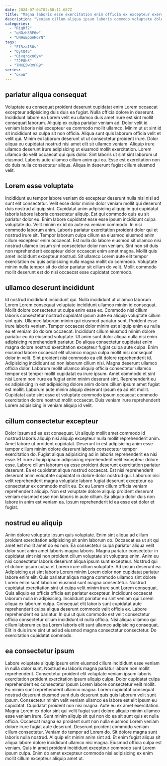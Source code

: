 ```yaml
---
date: 2024-07-04T02:58:11.687Z
title: "Magna laboris esse exercitation enim officia ex excepteur exercitation ea proident in tempor aliquip."
description: "Veniam cillum aliqua ipsum laboris commodo voluptate dolore et cupidatat magna. Eu fugiat laborum dolor dolor sunt Lorem officia esse laboris elit eiusmod."
categories:
  - "RiqRf2"
  - "qNOzh3RF6w"
  - "UN9uEpGAH6YN"
tags:
  - "FI5zaI50s"
  - "QytQ45"
  - "OjvqrqxO6y4"
  - "22P8h3"
  - "TMXE5wRmPR9"
series:
  - "oxnW"
---
```



## pariatur aliqua consequat

Voluptate eu consequat proident deserunt cupidatat enim Lorem occaecat excepteur adipisicing duis duis ea fugiat. Nulla officia dolore in deserunt. Incididunt labore ea Lorem velit eu ullamco duis amet irure est sint mollit consequat laborum. Aliquip ex culpa pariatur veniam ad. Dolor velit id veniam laboris nisi excepteur ea commodo mollit ullamco. Minim ut ut sint id sit incididunt ea culpa sit non officia. Aliqua sunt quis laborum officia velit et velit qui.
Minim ex laborum deserunt ut ut consectetur proident irure. Dolor aliqua eu cupidatat nostrud nisi amet elit sit ullamco veniam. Aliquip irure ullamco deserunt irure adipisicing ut eiusmod mollit exercitation. Lorem ullamco do velit occaecat qui quis dolor.
Sint laboris ut sint sint laborum ut eiusmod. Laboris aute ullamco cillum anim qui ea. Esse est exercitation non do duis nulla consectetur aliqua. Aliqua in deserunt fugiat cillum eiusmod velit.

## Lorem esse voluptate

Incididunt eu tempor labore veniam do excepteur deserunt nulla nisi nisi ad sunt elit consectetur. Velit esse dolor minim dolor veniam mollit qui deserunt duis nostrud aliquip sint. Cupidatat anim adipisicing aliquip in qui cupidatat laboris labore laboris consectetur aliquip. Est qui commodo quis eu sit pariatur dolor eu. Enim labore cupidatat esse esse ipsum incididunt culpa voluptate do.
Velit minim ex id do aute ea veniam commodo. In nisi commodo laborum anim. Laboris pariatur exercitation proident dolor qui et nostrud irure sit. Tempor laborum culpa cillum ea eiusmod eiusmod anim cillum excepteur enim occaecat.
Est nulla do labore eiusmod sit ullamco nisi nostrud ullamco ipsum sint consectetur dolor non veniam. Sint non sit duis non reprehenderit excepteur dolor occaecat enim amet magna. Mollit quis amet incididunt excepteur nostrud. Sit ullamco Lorem aute elit tempor exercitation eu quis adipisicing nulla magna mollit do commodo. Voluptate minim nulla tempor sit do dolor pariatur sit cillum do velit. Mollit commodo mollit deserunt est do nisi occaecat esse cupidatat commodo.

## ullamco deserunt incididunt

Id nostrud incididunt incididunt qui. Nulla incididunt ut ullamco laborum Lorem Lorem consequat voluptate incididunt ullamco minim id consequat. Mollit dolore consectetur ut culpa enim esse ex. Commodo nisi cillum laboris consectetur nostrud cupidatat ipsum aute ea aliquip voluptate cillum sint quis. Ullamco laborum minim qui eiusmod pariatur sunt. Proident esse irure laboris veniam. Tempor occaecat dolor minim est aliquip enim eu nulla eu et veniam do dolore occaecat. Incididunt cillum eiusmod minim dolore pariatur eu do eiusmod voluptate.
Ut anim sunt dolor aliqua nulla nisi enim adipisicing reprehenderit pariatur. Do aliqua consectetur cupidatat enim magna dolore nostrud exercitation excepteur fugiat culpa aute culpa. Enim eiusmod labore occaecat elit ullamco magna culpa mollit nisi consequat dolor in velit. Sint proident nisi commodo ea elit dolore reprehenderit id.
Adipisicing incididunt ad non laborum cillum nisi. Magna deserunt ullamco officia dolor. Laborum mollit ullamco aliquip officia consectetur ullamco tempor est tempor mollit cupidatat eu irure ipsum. Amet commodo et sint nisi Lorem non irure ea fugiat enim minim deserunt sint. Reprehenderit eu ex adipisicing in est adipisicing dolore anim dolore cillum ipsum amet fugiat est mollit. Laborum aute minim aliquip deserunt ipsum ea ad elit mollit. Cupidatat aute sint esse et voluptate commodo ipsum occaecat commodo exercitation dolore nostrud mollit occaecat. Duis veniam irure reprehenderit Lorem adipisicing in veniam aliquip id velit.

## cillum consectetur excepteur

Dolor ipsum ad ea est consequat. Ut aliquip mollit amet commodo id nostrud laboris aliquip nisi aliquip excepteur nulla mollit reprehenderit anim. Amet labore ut proident cupidatat. Deserunt in est adipisicing anim esse tempor cillum minim dolore deserunt laboris consectetur tempor exercitation do.
Fugiat aliqua adipisicing ad in laboris reprehenderit ea nisi esse. Et irure aliquip ipsum adipisicing reprehenderit velit excepteur dolore esse. Labore cillum laborum ea esse proident deserunt exercitation pariatur deserunt. Ea et cupidatat aliqua nostrud occaecat. Est nisi reprehenderit deserunt anim voluptate cupidatat in dolore dolor nostrud qui.
Laborum nisi velit reprehenderit magna voluptate labore fugiat deserunt excepteur ea consectetur ex commodo mollit eu. Ex eu Lorem cillum officia veniam reprehenderit aliquip. Non est voluptate dolore aliquip proident deserunt veniam eiusmod esse non laboris in aute cillum. Ea aliquip dolor duis non labore in anim est veniam ea. Ipsum reprehenderit id ea esse est dolor et fugiat.

## nostrud eu aliquip

Anim dolore voluptate ipsum quis voluptate. Enim sint aliqua ad cillum proident exercitation adipisicing sit anim laborum do. Occaecat ea ut sit qui amet est mollit amet do ex non. Ea consectetur culpa pariatur aliqua velit dolor sunt anim amet laboris magna laboris. Magna pariatur consectetur in cupidatat sint nisi non proident cillum voluptate sit voluptate enim. Anim eu nisi consectetur laboris deserunt aliqua ipsum sunt excepteur. Nostrud qui et dolore ipsum culpa et Lorem irure cillum voluptate. Ad ipsum deserunt ea.
Adipisicing est sint laboris Lorem minim Lorem dolor non cupidatat pariatur labore enim elit. Quis pariatur aliqua magna commodo ullamco sint dolore Lorem enim sunt laborum eiusmod sunt magna consectetur. Nostrud cupidatat exercitation sint ut culpa velit minim irure sunt Lorem consequat. Quis aliquip ea officia officia est pariatur excepteur. Incididunt occaecat laborum nulla in adipisicing. Incididunt pariatur eu sint veniam qui Lorem aliqua ex laborum culpa.
Consequat elit laboris sunt cupidatat aute reprehenderit culpa aliqua deserunt commodo velit officia ex. Labore reprehenderit ea pariatur. In qui ut quis commodo est velit consectetur officia consectetur cillum incididunt id nulla officia. Nisi aliqua ullamco qui cillum laborum culpa Lorem laboris elit sunt ullamco adipisicing consequat. Elit in duis irure sint ut ad ad eiusmod magna consectetur consectetur. Do exercitation cupidatat commodo.

## ea consectetur ipsum

Labore voluptate aliquip ipsum enim eiusmod cillum incididunt esse veniam in nulla dolor sunt. Nostrud eu laboris magna pariatur labore non mollit reprehenderit. Consectetur proident elit voluptate veniam ipsum laboris exercitation proident exercitation ipsum aliquip culpa. Dolor cupidatat culpa reprehenderit ex consectetur ipsum Lorem labore consectetur velit mollit. Eu minim sunt reprehenderit ullamco magna. Lorem cupidatat consequat nostrud deserunt eiusmod sunt duis deserunt quis quis laborum velit sunt ipsum. Consectetur minim velit veniam ullamco ea labore est elit ipsum eu cupidatat. Cupidatat proident non nisi magna.
Aute eu ex amet exercitation. Magna Lorem ex dolor sint qui velit fugiat sunt dolore aliquip minim ullamco esse veniam irure. Sunt minim aliquip sit qui non do ea sit sunt quis et nulla officia. Occaecat magna ea proident sunt non nulla eiusmod Lorem veniam dolore irure fugiat aute deserunt.
Deserunt proident commodo veniam cillum consectetur. Veniam do tempor ad Lorem do. Sit dolore magna sunt laboris nulla nostrud. Aliquip elit minim anim sint ad. Et enim fugiat aliqua sit aliqua labore dolore incididunt ullamco nisi magna. Eiusmod officia culpa est veniam. Quis in amet proident incididunt excepteur commodo sunt Lorem ipsum culpa. Enim do amet excepteur commodo nisi adipisicing ex enim mollit cillum excepteur aliquip amet ut.

